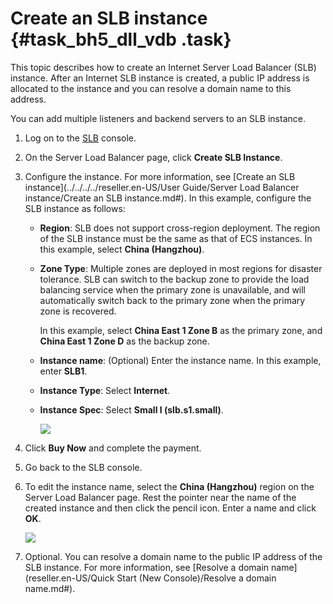 # Create an SLB instance {#task_bh5_dll_vdb .task}

This topic describes how to create an Internet Server Load Balancer \(SLB\) instance. After an Internet SLB instance is created, a public IP address is allocated to the instance and you can resolve a domain name to this address.

You can add multiple listeners and backend servers to an SLB instance.

1.  Log on to the [SLB](https://partners-intl.console.aliyun.com/#/slb) console. 
2.  On the Server Load Balancer page, click **Create SLB Instance**. 
3.  Configure the instance. For more information, see [Create an SLB instance](../../../../reseller.en-US/User Guide/Server Load Balancer instance/Create an SLB instance.md#). In this example, configure the SLB instance as follows:
    -   **Region**: SLB does not support cross-region deployment. The region of the SLB instance must be the same as that of ECS instances. In this example, select **China \(Hangzhou\)**.
    -   **Zone Type**: Multiple zones are deployed in most regions for disaster tolerance. SLB can switch to the backup zone to provide the load balancing service when the primary zone is unavailable, and will automatically switch back to the primary zone when the primary zone is recovered.

        In this example, select **China East 1 Zone B** as the primary zone, and **China East 1 Zone D** as the backup zone.

    -   **Instance name**: \(Optional\) Enter the instance name. In this example, enter **SLB1**.
    -   **Instance Type**: Select **Internet**.
    -   **Instance Spec**: Select **Small Ⅰ \(slb.s1.small\)**.

        ![](http://static-aliyun-doc.oss-cn-hangzhou.aliyuncs.com/assets/img/15700/15560012037476_en-US.png)

4.  Click **Buy Now** and complete the payment. 
5.  Go back to the SLB console. 
6.  To edit the instance name, select the **China \(Hangzhou\)** region on the Server Load Balancer page. Rest the pointer near the name of the created instance and then click the pencil icon. Enter a name and click **OK**. 

    ![](http://static-aliyun-doc.oss-cn-hangzhou.aliyuncs.com/assets/img/15700/15560012037482_en-US.png)

7.  Optional. You can resolve a domain name to the public IP address of the SLB instance. For more information, see [Resolve a domain name](reseller.en-US/Quick Start (New Console)/Resolve a domain name.md#). 

